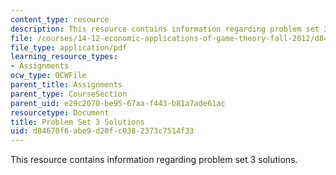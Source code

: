 ```yaml
---
content_type: resource
description: This resource contains information regarding problem set 3 solutions.
file: /courses/14-12-economic-applications-of-game-theory-fall-2012/d84670f6abe9d20fc0382373c7514f33_MIT14_12F12_pset3sol.pdf
file_type: application/pdf
learning_resource_types:
- Assignments
ocw_type: OCWFile
parent_title: Assignments
parent_type: CourseSection
parent_uid: e29c2070-be95-67aa-f443-b81a7ade61ac
resourcetype: Document
title: Problem Set 3 Solutions
uid: d84670f6-abe9-d20f-c038-2373c7514f33
---
```

This resource contains information regarding problem set 3 solutions.

